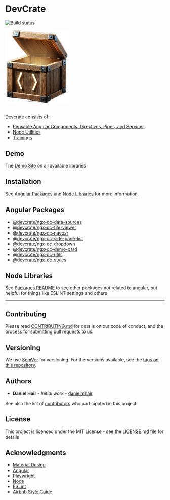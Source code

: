
# DevCrate

![Build status](https://github.com/danielmhair/devcrate/actions/workflows/pr.yml/badge.svg)

<img src="./app/src/assets/images/devcrate.png" width="200" alt="DevCrate Logo" /> 
<br/>
<br/>

Devcrate consists of:

* [Reusable Angular Components, Directives, Pipes, and Services](https://danda-panda-bytes.github.io/devcrate/)
* [Node Utilities](https://danda-panda-bytes.github.io/devcrate/#/packages/)
* [Trainings](https://danda-panda-bytes.github.io/devcrate/#/training/)

## Demo

The [Demo Site](https://danda-panda-bytes.github.io/devcrate/) on all available libraries

## Installation

See [Angular Packages](#angular-packages) and [Node Libraries](#node-libraries) for more information.

## Angular Packages

* [@devcrate/ngx-dc-data-sources](./app/projects/devcrate/ngx-dc-data-sources/README.md#modal)
* [@devcrate/ngx-dc-file-viewer](./app/projects/devcrate/ngx-dc-file-viewer/README.md#modal)
* [@devcrate/ngx-dc-navbar](./app/projects/devcrate/ngx-dc-navbar/README.md#modal)
* [@devcrate/ngx-dc-side-pane-list](./app/projects/devcrate/ngx-dc-side-pane-list/README.md#modal)
* [@devcrate/ngx-dc-dropdown](./app/projects/devcrate/ngx-dc-dropdown/README.md#modal)
* [@devcrate/ngx-dc-demo-card](./app/projects/devcrate/ngx-dc-demo-card/README.md#modal)
* [@devcrate/ngx-dc-utils](./app/projects/devcrate/ngx-dc-utils/README.md#modal)
* [@devcrate/ngx-dc-styles](./app/projects/devcrate/ngx-dc-styles/README.md#modal)

## Node Libraries

See [Packages README](./packages/README.md#modal) to see other packages not related to angular, but helpful for things like ESLINT settings and others

---

## Contributing

Please read [CONTRIBUTING.md](./CONTRIBUTING.md) for details on our code of conduct, and the process for submitting pull requests to us.

## Versioning

We use [SemVer](http://semver.org/) for versioning. For the versions available, see the [tags on this repository](https://github.com/danielmhair/devcrate/tags).

## Authors

* **Daniel Hair** - *Initial work* - [danielmhair](https://github.com/danielmhair)

See also the list of [contributors](https://github.com/danielmhair/devcrate/contributors) who participated in this project.

## License

This project is licensed under the MIT License - see the [LICENSE.md](./LICENSE) file for details

## Acknowledgments

* [Material Design](https://material.io/)
* [Angular](https://angular.io/)
* [Playwright](https://playwright.dev/)
* [Node](https://nodejs.org/)
* [ESLint](https://eslint.org/)
* [Airbnb Style Guide](https://github.com/airbnb/javascript)
